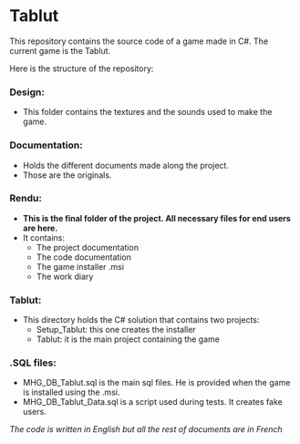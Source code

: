 # Tablut
This repository contains the source code of a game made in C#. The current game is the Tablut.

Here is the structure of the repository:

### Design:
- This folder contains the textures and the sounds used to make the game.

### Documentation:
- Holds the different documents made along the project.
- Those are the originals.

### Rendu:
- **This is the final folder of the project. All necessary files for end users are here.**
- It contains:
    - The project documentation
    - The code documentation
    - The game installer .msi
    - The work diary

### Tablut:
- This directory holds the C# solution that contains two projects:
    - Setup_Tablut: this one creates the installer
    - Tablut: it is the main project containing the game
    
### .SQL files:
- MHG_DB_Tablut.sql is the main sql files. He is provided when the game is installed using the .msi.
- MHG_DB_Tablut_Data.sql is a script used during tests. It creates fake users.

_The code is written in English but all the rest of documents are in French_

